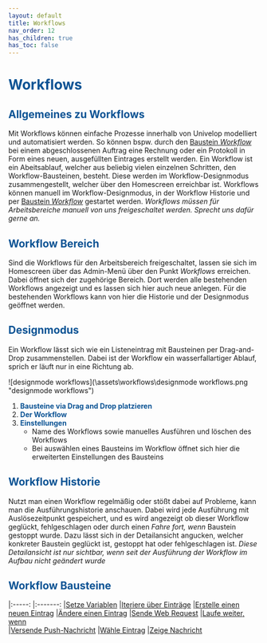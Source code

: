 ```yaml
---
layout: default
title: Workflows
nav_order: 12
has_children: true
has_toc: false
---
```


# <span style="color:#0b5394">**Workflows**</span>
## <span style="color:#0b5394">Allgemeines zu Workflows</span>

Mit Workflows können einfache Prozesse innerhalb von Univelop modelliert und automatisiert werden.
So können bspw. durch den [Baustein *Workflow*](/docs/record-spec-settings/grand-child-expanded/workflow.html) bei einem abgeschlossenen Auftrag eine Rechnung oder ein Protokoll in Form eines neuen, ausgefüllten Eintrages erstellt werden.
Ein Workflow ist ein Abeitsablauf, welcher aus beliebig vielen einzelnen Schritten, den Workflow-Bausteinen, besteht. Diese werden im Workflow-Designmodus zusammengestellt, welcher über den Homescreen erreichbar ist. 
Workflows können manuell im Workflow-Designmodus, in der Workflow Historie und per [Baustein *Workflow*](/docs/record-spec-settings/grand-child-expanded/workflow.html) gestartet werden.
*Workflows müssen für Arbeitsbereiche manuell von uns freigeschaltet werden. Sprecht uns dafür gerne an.*

## <span style="color:#0b5394">Workflow Bereich</span>

Sind die Workflows für den Arbeitsbereich freigeschaltet, lassen sie sich im Homescreen über das Admin-Menü über den Punkt *Workflows* erreichen. Dabei öffnet sich der zugehörige Bereich.
Dort werden alle bestehenden Workflows angezeigt und es lassen sich hier auch neue anlegen. Für die bestehenden Workflows kann von hier die Historie und der Designmodus geöffnet werden.

## <span style="color:#0b5394">Designmodus</span>

Ein Workflow lässt sich wie ein Listeneintrag mit Bausteinen per Drag-and-Drop zusammenstellen. Dabei ist der Workflow ein wasserfallartiger Ablauf, sprich er läuft nur in eine Richtung ab. 

![designmode workflows](\assets\workflows\designmode workflows.png "designmode workflows")

1. <span style="color:#0b5394">**Bausteine via Drag and Drop platzieren**</span>
2. <span style="color:#0b5394">**Der Workflow**</span>
3. <span style="color:#0b5394">**Einstellungen**</span>
    - Name des Workflows sowie manuelles Ausführen und löschen des Workflows
    - Bei auswählen eines Bausteins im Workflow öffnet sich hier die erweiterten Einstellungen des Bausteins

## <span style="color:#0b5394">Workflow Historie</span>

Nutzt man einen Workflow regelmäßig oder stößt dabei auf Probleme, kann man die Ausführungshistorie anschauen.
Dabei wird jede Ausführung mit Auslösezeitpunkt gespeichert, und es wird angezeigt ob dieser Workflow geglückt, fehlgeschlagen oder durch einen *Fahre fort, wenn* Baustein gestoppt wurde.
Dazu lässt sich in der Detailansicht angucken, welcher konkreter Baustein geglückt ist, gestoppt hat oder fehlgeschlagen ist.
*Diese Detailansicht ist nur sichtbar, wenn seit der Ausführung der Workflow im Aufbau nicht geändert wurde*


## <span style="color:#0b5394">Workflow Bausteine</span>

|:-----:            |:-------:
|[Setze Variablen](/docs/workflows/grand-childs-bricks/set-variable.html)         |[Iteriere über Einträge](/docs/workflows/grand-childs-bricks/iterate-records.html)
|[Erstelle einen neuen Eintrag](/docs/workflows/grand-childs-bricks/create-record.html)  |[Ändere einen Eintrag](/docs/workflows/grand-childs-bricks/alter-record.html)
|[Sende Web Request](/docs/workflows/grand-childs-bricks/web-request.html)   |[Laufe weiter, wenn](/docs/workflows/grand-childs-bricks/continue-if.html)       
|[Versende Push-Nachricht](/docs/workflows/grand-childs-bricks/choose-record.html)  |[Wähle Eintrag](/docs/workflows/grand-childs-bricks/choose-record.html) 
|[Zeige Nachricht](/docs/workflows/grand-childs-bricks/send-notification.html)
